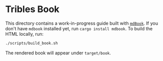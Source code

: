 # Tribles Book

This directory contains a work-in-progress guide built with
[`mdBook`](https://rust-lang.github.io/mdBook/). If you don't have
`mdbook` installed yet, run `cargo install mdbook`. To build the HTML
locally, run:

```bash
./scripts/build_book.sh
```

The rendered book will appear under `target/book`.
